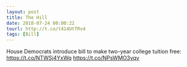 ```yaml
---
layout: post
title: The Hill
date: 2018-07-24 00:00:22
tourl: http://t.co/t414UtTRv4
tags: [Bill]
---
```

House Democrats introduce bill to make two-year college tuition free: https://t.co/NTWSj4YxWq https://t.co/NPsWMO3yqv